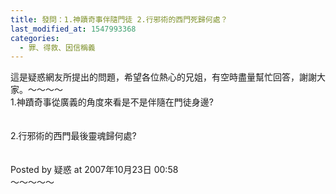 ```yaml
---
title: 發問：1.神蹟奇事伴隨門徒 2.行邪術的西門死歸何處？
last_modified_at: 1547993368
categories:
  - 罪、得救、因信稱義
---
```


這是疑惑網友所提出的問題，希望各位熱心的兄姐，有空時盡量幫忙回答，謝謝大家。<!--more-->～～～～<br>1.神蹟奇事從廣義的角度來看是不是伴隨在門徒身邊?<br><br><br>2.行邪術的西門最後靈魂歸何處?<br><br><br>Posted by 疑惑 at 2007年10月23日 00:58 <br>～～～～～<br><br>
